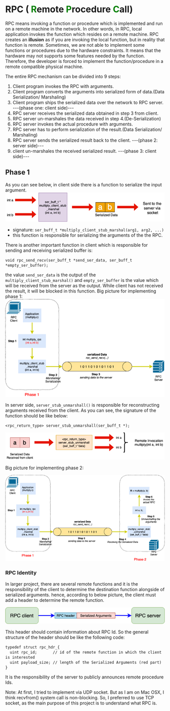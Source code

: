 # RPC (<span style="color: green"> R</span>emote <span style="color: green"> P</span>rocedure <span style="color: green"> C</span>all)

RPC means invoking a function or procedure which is implemented and run on a remote machine in the network. In other words, in RPC, local application invokes the function which resides on a remote machine. RPC creates an **illusion** as if you are invoking the local function, but in reality that function is remote. Sometimes, we are not able to implement some functions or procedures due to the hardware constraints. It means that the hardware may not supports some features needed by the function. Therefore, the developer is forced to implement the function/procedure in a remote compatible physical machine.

The entire RPC mechanism can be divided into 9 steps:

1. Client program invokes the RPC with arguments.
2. Client program converts the arguments into serialized form of data.(Data Serialization/ Marshaling)
3. Client program ships the serialized data over the network to RPC server.
---(phase one: client side)---
4. RPC server receives the serialized data obtained in step 3 from client.
5. RPC server un-marshales the data received in step 4.(De-Serialization)
6. RPC server invokes the actual procedure with arguments.
7. RPC server has to perform serialization of the result.(Data Serialization/ Marshaling)
8. RPC server sends the serialized result back to the client.
---(phase 2: server side)---
9. client un-marshales the received serialized result.
---(phase 3: client side)---

## Phase 1
As you can see below, in client side there is a function to serialize the input argument.
![picture](data/RPC_function.png)
* signature: ```ser_buff_t *multiply_client_stub_marshal(arg1, arg2, ...)```
* this function is responsible for serializing the arguments of the the RPC.

There is another important function in client which is responsible for sending and receiving serialized buffer is:
```
void rpc_send_recv(ser_buff_t *send_ser_data, ser_buff_t *empty_ser_buffer);
```
the value ```send_ser_data``` is the output of the ```multiply_client_stub_marshal()``` and ```empty_ser_buffer``` is the value which will be received from the server as the output. While client has not received the result, it will be blocked in this function. Big picture for implementing phase 1:
![picture](data/RPC_bigPicture.png)

In server side, ```server_stub_unmarshall()``` is responsible for reconstructing arguments received from the client. As you can see, the signature of the function should be like below:
```
<rpc_return_type> server_stub_unmarshall(ser_buff_t *);
```
![picture](data/RPC_server1.png)

Big picture for implementing phase 2:

![picture](data/RPC_bigPicture2.png)

### RPC Identity

In larger project, there are several remote functions and it is the responsibility of the client to determine the destination function alongside of serialized arguments. hence, according to below picture, the client must add a header to determine the remote function.

![picture](data/Identity.png)

This header should contain information about RPC Id. So the general structure of the header should be like the following code:
```
typedef struct rpc_hdr_{
  uint rpc_id;       // id of the remote function in which the client is interested
  uint payload_size; // length of the Serialized Arguments (red part)
}
```
It is the responsibility of the server to publicly announces remote procedure Ids.

Note: At first, I tried to implement via UDP socket. But as I am on Mac OSX, I think recvfrom() system call is non-blocking. So, I preferred to use TCP socket, as the main purpose of this project is to understand what RPC is.
